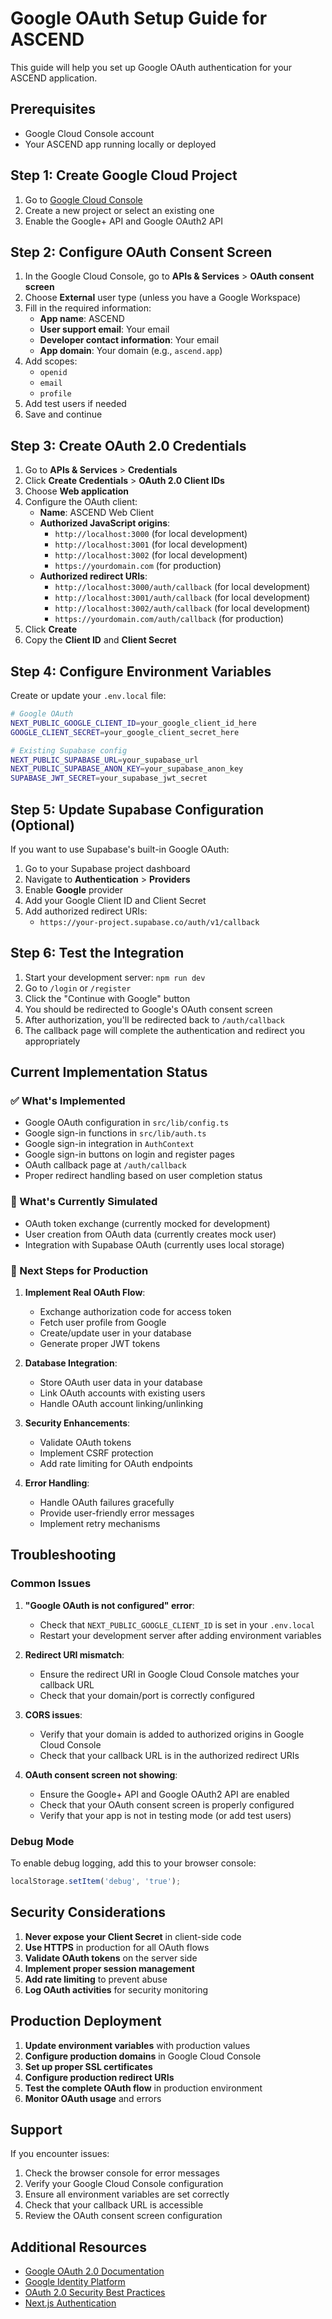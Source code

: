 
# Google OAuth Setup Guide for ASCEND

This guide will help you set up Google OAuth authentication for your ASCEND application.

## Prerequisites

- Google Cloud Console account
- Your ASCEND app running locally or deployed

## Step 1: Create Google Cloud Project

1. Go to [Google Cloud Console](https://console.cloud.google.com/)
2. Create a new project or select an existing one
3. Enable the Google+ API and Google OAuth2 API

## Step 2: Configure OAuth Consent Screen

1. In the Google Cloud Console, go to **APIs & Services** > **OAuth consent screen**
2. Choose **External** user type (unless you have a Google Workspace)
3. Fill in the required information:
   - **App name**: ASCEND
   - **User support email**: Your email
   - **Developer contact information**: Your email
   - **App domain**: Your domain (e.g., `ascend.app`)
4. Add scopes:
   - `openid`
   - `email`
   - `profile`
5. Add test users if needed
6. Save and continue

## Step 3: Create OAuth 2.0 Credentials

1. Go to **APIs & Services** > **Credentials**
2. Click **Create Credentials** > **OAuth 2.0 Client IDs**
3. Choose **Web application**
4. Configure the OAuth client:
   - **Name**: ASCEND Web Client
   - **Authorized JavaScript origins**:
     - `http://localhost:3000` (for local development)
     - `http://localhost:3001` (for local development)
     - `http://localhost:3002` (for local development)
     - `https://yourdomain.com` (for production)
   - **Authorized redirect URIs**:
     - `http://localhost:3000/auth/callback` (for local development)
     - `http://localhost:3001/auth/callback` (for local development)
     - `http://localhost:3002/auth/callback` (for local development)
     - `https://yourdomain.com/auth/callback` (for production)
5. Click **Create**
6. Copy the **Client ID** and **Client Secret**

## Step 4: Configure Environment Variables

Create or update your `.env.local` file:

```bash
# Google OAuth
NEXT_PUBLIC_GOOGLE_CLIENT_ID=your_google_client_id_here
GOOGLE_CLIENT_SECRET=your_google_client_secret_here

# Existing Supabase config
NEXT_PUBLIC_SUPABASE_URL=your_supabase_url
NEXT_PUBLIC_SUPABASE_ANON_KEY=your_supabase_anon_key
SUPABASE_JWT_SECRET=your_supabase_jwt_secret
```

## Step 5: Update Supabase Configuration (Optional)

If you want to use Supabase's built-in Google OAuth:

1. Go to your Supabase project dashboard
2. Navigate to **Authentication** > **Providers**
3. Enable **Google** provider
4. Add your Google Client ID and Client Secret
5. Add authorized redirect URIs:
   - `https://your-project.supabase.co/auth/v1/callback`

## Step 6: Test the Integration

1. Start your development server: `npm run dev`
2. Go to `/login` or `/register`
3. Click the "Continue with Google" button
4. You should be redirected to Google's OAuth consent screen
5. After authorization, you'll be redirected back to `/auth/callback`
6. The callback page will complete the authentication and redirect you appropriately

## Current Implementation Status

### ✅ What's Implemented

- Google OAuth configuration in `src/lib/config.ts`
- Google sign-in functions in `src/lib/auth.ts`
- Google sign-in integration in `AuthContext`
- Google sign-in buttons on login and register pages
- OAuth callback page at `/auth/callback`
- Proper redirect handling based on user completion status

### 🔄 What's Currently Simulated

- OAuth token exchange (currently mocked for development)
- User creation from OAuth data (currently creates mock user)
- Integration with Supabase OAuth (currently uses local storage)

### 🚀 Next Steps for Production

1. **Implement Real OAuth Flow**:
   - Exchange authorization code for access token
   - Fetch user profile from Google
   - Create/update user in your database
   - Generate proper JWT tokens

2. **Database Integration**:
   - Store OAuth user data in your database
   - Link OAuth accounts with existing users
   - Handle OAuth account linking/unlinking

3. **Security Enhancements**:
   - Validate OAuth tokens
   - Implement CSRF protection
   - Add rate limiting for OAuth endpoints

4. **Error Handling**:
   - Handle OAuth failures gracefully
   - Provide user-friendly error messages
   - Implement retry mechanisms

## Troubleshooting

### Common Issues

1. **"Google OAuth is not configured" error**:
   - Check that `NEXT_PUBLIC_GOOGLE_CLIENT_ID` is set in your `.env.local`
   - Restart your development server after adding environment variables

2. **Redirect URI mismatch**:
   - Ensure the redirect URI in Google Cloud Console matches your callback URL
   - Check that your domain/port is correctly configured

3. **CORS issues**:
   - Verify that your domain is added to authorized origins in Google Cloud Console
   - Check that your callback URL is in the authorized redirect URIs

4. **OAuth consent screen not showing**:
   - Ensure the Google+ API and Google OAuth2 API are enabled
   - Check that your OAuth consent screen is properly configured
   - Verify that your app is not in testing mode (or add test users)

### Debug Mode

To enable debug logging, add this to your browser console:

```javascript
localStorage.setItem('debug', 'true');
```

## Security Considerations

1. **Never expose your Client Secret** in client-side code
2. **Use HTTPS** in production for all OAuth flows
3. **Validate OAuth tokens** on the server side
4. **Implement proper session management**
5. **Add rate limiting** to prevent abuse
6. **Log OAuth activities** for security monitoring

## Production Deployment

1. **Update environment variables** with production values
2. **Configure production domains** in Google Cloud Console
3. **Set up proper SSL certificates**
4. **Configure production redirect URIs**
5. **Test the complete OAuth flow** in production environment
6. **Monitor OAuth usage** and errors

## Support

If you encounter issues:

1. Check the browser console for error messages
2. Verify your Google Cloud Console configuration
3. Ensure all environment variables are set correctly
4. Check that your callback URL is accessible
5. Review the OAuth consent screen configuration

## Additional Resources

- [Google OAuth 2.0 Documentation](https://developers.google.com/identity/protocols/oauth2)
- [Google Identity Platform](https://developers.google.com/identity)
- [OAuth 2.0 Security Best Practices](https://tools.ietf.org/html/rfc6819)
- [Next.js Authentication](https://nextjs.org/docs/authentication)
